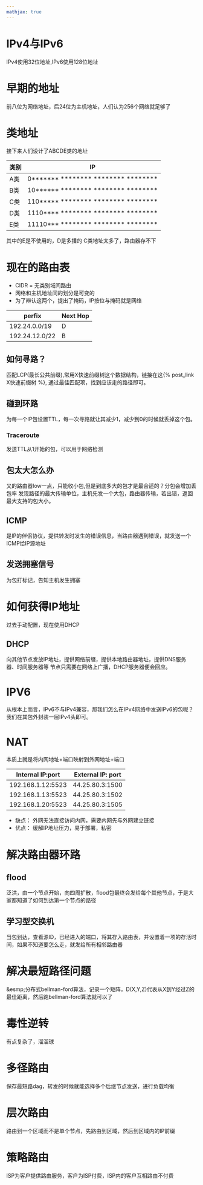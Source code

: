 ```yaml
---
mathjax: true
---
```


# IPv4与IPv6
 IPv4使用32位地址,IPv6使用128位地址

# 早期的地址
 前八位为网络地址，后24位为主机地址，人们认为256个网络就足够了

# 类地址
 接下来人们设计了ABCDE类的地址

|类别|IP|
|--|--|
| A类 | 0\*\*\*\*\*\*\* \*\*\*\*\*\*\*\* \*\*\*\*\*\*\*\* \*\*\*\*\*\*\*\* |
| B类 | 10\*\*\*\*\*\* \*\*\*\*\*\*\*\* \*\*\*\*\*\*\*\* \*\*\*\*\*\*\*\* |
| C类 | 110\*\*\*\*\* \*\*\*\*\*\*\*\* \*\*\*\*\*\*\*\* \*\*\*\*\*\*\*\* |
| D类 | 1110\*\*\*\* \*\*\*\*\*\*\*\* \*\*\*\*\*\*\*\* \*\*\*\*\*\*\*\* |
| E类 | 11110\*\*\* \*\*\*\*\*\*\*\* \*\*\*\*\*\*\*\* \*\*\*\*\*\*\*\* |

<!---more-->

 其中的E是不使用的，D是多播的
 C类地址太多了，路由器存不下

# 现在的路由表
- CIDR = 无类别域间路由
- 网络和主机地址间的划分是可变的
- 为了辨认这两个，提出了掩码，IP按位与掩码就是网络


| perfix | Next Hop |
| -- | -- |
| 192.24.0.0/19 | D |
| 192.24.12.0/22 | B |

## 如何寻路？ 
 匹配LCP(最长公共前缀),常用X快速前缀树这个数据结构，链接在这{% post_link X快速前缀树 %}, 通过最佳匹配项，找到应该走的路径即可。

## 碰到环路
 为每一个IP包设置TTL，每一次寻路就让其减少1，减少到0的时候就丢掉这个包。

### Traceroute
 发送TTL从1开始的包，可以用于网络检测


## 包太大怎么办
 又的路由器low一点，只能收小包,但是到底多大的包才是最合适的？分包会增加丢包率
 发现路径的最大传输单位，主机先发一个大包，路由器传输，若出错，返回最大支持的包大小。

## ICMP
 是IP的伴侣协议，提供转发时发生的错误信息，当路由器遇到错误，就发送一个ICMP给IP源地址

## 发送拥塞信号
 为包打标记，告知主机发生拥塞

# 如何获得IP地址
 过去手动配置，现在使用DHCP

## DHCP
 向其他节点发放IP地址，提供网络前缀，提供本地路由器地址，提供DNS服务器、时间服务器等
 节点只需要在网络上广播，DHCP服务器便会回应。

# IPV6
 从根本上而言，IPv6不与IPv4兼容，那我们怎么在IPv4网络中发送IPv6的包呢？我们在其包外封装一层IPv4头即可。

# NAT
 本质上就是将内网地址+端口映射到外网地址+端口

| Internal IP:port | External IP: port| 
|--|--|
| 192.168.1.12:5523 | 44.25.80.3:1500|
| 192.168.1.13:5523 | 44.25.80.3:1502|
| 192.168.1.20:5523 | 44.25.80.3:1505|

- 缺点： 外网无法直接访问内网，需要内网先与外网建立链接
- 优点： 缓解IP地址压力，易于部署，私密


# 解决路由器环路
## flood 
 泛洪，由一个节点开始，向四周扩散，flood包最终会发给每个其他节点，于是大家都知道了如何到达第一个节点的路径
## 学习型交换机
 当包到达，查看源ID，已经进入的端口，将其存入路由表，并设置着一项的存活时间，如果不知道要怎么走，就发给所有相邻路由器

# 解决最短路径问题
&esmp;分布式bellman-ford算法，记录一个矩阵，D(X,Y,Z)代表从X到Y经过Z的最佳距离，然后跑bellman-ford算法就可以了


# 毒性逆转
 有点复杂了，溜溜球


# 多径路由
 保存最短路dag，转发的时候就能选择多个后继节点发送，进行负载均衡

# 层次路由
 路由到一个区域而不是单个节点，先路由到区域，然后到区域内的IP前缀

# 策略路由
 ISP为客户提供路由服务，客户为ISP付费，ISP内的客户互相路由不付费

